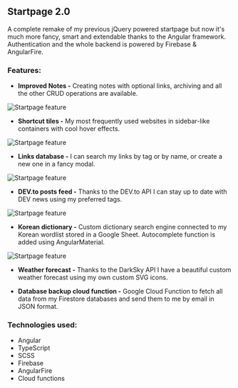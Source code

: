 ## Startpage 2.0

A complete remake of my previous jQuery powered startpage but now it's much more fancy, smart and extendable thanks to the Angular framework. Authentication and the whole backend is powered by Firebase & AngularFire.

### Features:

- **Improved Notes -**
Creating notes with optional links, archiving and all the other CRUD operations are available.

![Startpage feature](https://stuff.p-kin.com/screentogif/startpage-notes-full.gif)

- **Shortcut tiles -**
My most frequently used websites in sidebar-like containers with cool hover effects.

![Startpage feature](https://stuff.p-kin.com/screentogif/startpage-tiles.gif)

- **Links database -**
I can search my links by tag or by name, or create a new one in a fancy modal.

![Startpage feature](https://stuff.p-kin.com/screentogif/startpage-links-full.gif)

- **DEV.to posts feed -**
Thanks to the DEV.to API I can stay up to date with DEV news using my preferred tags.

![Startpage feature](https://stuff.p-kin.com/screentogif/startpage-devto.gif)

- **Korean dictionary -**
Custom dictionary search engine connected to my Korean wordlist stored in a Google Sheet. Autocomplete function is added using AngularMaterial.

![Startpage feature](https://stuff.p-kin.com/screentogif/startpage-korean.gif)

- **Weather forecast -**
Thanks to the DarkSky API I have a beautiful custom weather forecast using my own custom SVG icons.

- **Database backup cloud function -**
Google Cloud Function to fetch all data from my Firestore databases and send them to me by email in JSON format.

### Technologies used:
- Angular
- TypeScript
- SCSS
- Firebase
- AngularFire
- Cloud functions
